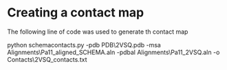 # Creating a contact map

The following line of code was used to generate th contact map

python schemacontacts.py -pdb PDB\2VSQ.pdb -msa Alignments\Pa11_aligned_SCHEMA.aln -pdbal Alignments\Pa11_2VSQ.aln -o Contacts\2VSQ_contacts.txt
